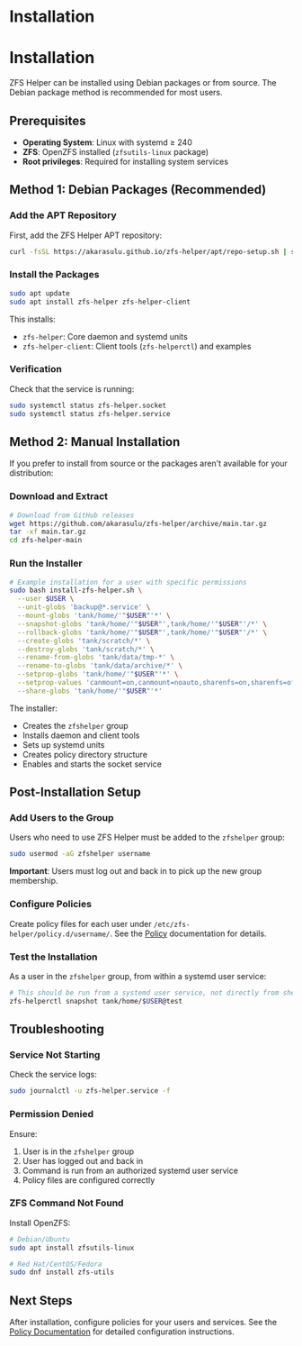 # Installation

# Installation

ZFS Helper can be installed using Debian packages or from source. The Debian package method is recommended for most users.

## Prerequisites

- **Operating System**: Linux with systemd ≥ 240
- **ZFS**: OpenZFS installed (`zfsutils-linux` package)
- **Root privileges**: Required for installing system services

## Method 1: Debian Packages (Recommended)

### Add the APT Repository

First, add the ZFS Helper APT repository:

```bash
curl -fsSL https://akarasulu.github.io/zfs-helper/apt/repo-setup.sh | sudo bash
```

### Install the Packages

```bash
sudo apt update
sudo apt install zfs-helper zfs-helper-client
```

This installs:
- `zfs-helper`: Core daemon and systemd units
- `zfs-helper-client`: Client tools (`zfs-helperctl`) and examples

### Verification

Check that the service is running:

```bash
sudo systemctl status zfs-helper.socket
sudo systemctl status zfs-helper.service
```

## Method 2: Manual Installation

If you prefer to install from source or the packages aren't available for your distribution:

### Download and Extract

```bash
# Download from GitHub releases
wget https://github.com/akarasulu/zfs-helper/archive/main.tar.gz
tar -xf main.tar.gz
cd zfs-helper-main
```

### Run the Installer

```bash
# Example installation for a user with specific permissions
sudo bash install-zfs-helper.sh \
  --user $USER \
  --unit-globs 'backup@*.service' \
  --mount-globs 'tank/home/'"$USER"'*' \
  --snapshot-globs 'tank/home/'"$USER"',tank/home/'"$USER"'/*' \
  --rollback-globs 'tank/home/'"$USER"',tank/home/'"$USER"'/*' \
  --create-globs 'tank/scratch/*' \
  --destroy-globs 'tank/scratch/*' \
  --rename-from-globs 'tank/data/tmp-*' \
  --rename-to-globs 'tank/data/archive/*' \
  --setprop-globs 'tank/home/'"$USER"'*' \
  --setprop-values 'canmount=on,canmount=noauto,sharenfs=on,sharenfs=off,mountpoint:/home/'"$USER"'*' \
  --share-globs 'tank/home/'"$USER"'*'
```

The installer:
- Creates the `zfshelper` group
- Installs daemon and client tools
- Sets up systemd units
- Creates policy directory structure
- Enables and starts the socket service

## Post-Installation Setup

### Add Users to the Group

Users who need to use ZFS Helper must be added to the `zfshelper` group:

```bash
sudo usermod -aG zfshelper username
```

**Important**: Users must log out and back in to pick up the new group membership.

### Configure Policies

Create policy files for each user under `/etc/zfs-helper/policy.d/username/`. See the [Policy](policy.md) documentation for details.

### Test the Installation

As a user in the `zfshelper` group, from within a systemd user service:

```bash
# This should be run from a systemd user service, not directly from shell
zfs-helperctl snapshot tank/home/$USER@test
```

## Troubleshooting

### Service Not Starting

Check the service logs:

```bash
sudo journalctl -u zfs-helper.service -f
```

### Permission Denied

Ensure:
1. User is in the `zfshelper` group
2. User has logged out and back in
3. Command is run from an authorized systemd user service
4. Policy files are configured correctly

### ZFS Command Not Found

Install OpenZFS:

```bash
# Debian/Ubuntu
sudo apt install zfsutils-linux

# Red Hat/CentOS/Fedora
sudo dnf install zfs-utils
```

## Next Steps

After installation, configure policies for your users and services. See the [Policy Documentation](policy.md) for detailed configuration instructions.